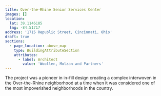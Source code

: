 ```yaml
---
title: Over-the-Rhine Senior Services Center
images: []
location:
  lat: 39.1146185
  lng: -84.51717
address: '1715 Republic Street, Cincinnati, Ohio'
draft: true
sections:
  - page_location: above_map
    type: BuildingAttributeSection
    attributes:
      - label: Architect
        value: 'Woollen, Molzan and Partners'
---
```


The project was a pioneer in in-fill design creating a complex interwoven in the Over-the-Rhine neighborhood at a time when it was considered one of the most impoverished neighborhoods in the country.
